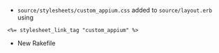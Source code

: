 - `source/stylesheets/custom_appium.css` added to `source/layout.erb` using

```
<%= stylesheet_link_tag "custom_appium" %>
```

- New Rakefile